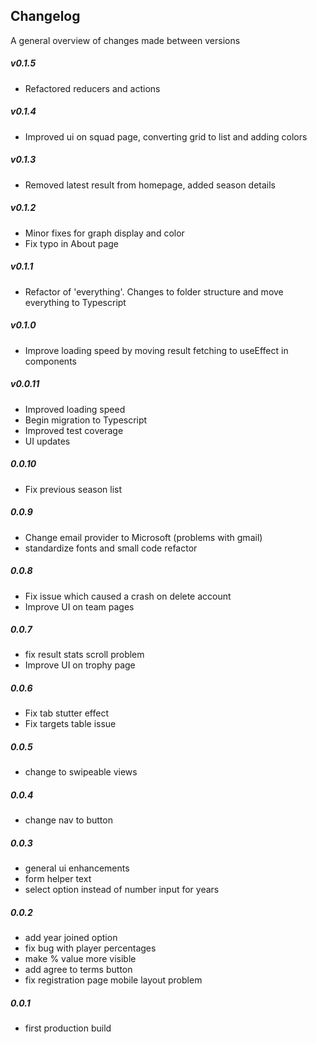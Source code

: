 ## Changelog

A general overview of changes made between versions

##### v0.1.5

- Refactored reducers and actions

##### v0.1.4

- Improved ui on squad page, converting grid to list and adding colors

##### v0.1.3

- Removed latest result from homepage, added season details

##### v0.1.2

- Minor fixes for graph display and color
- Fix typo in About page

##### v0.1.1

- Refactor of 'everything'. Changes to folder structure and move everything to Typescript

##### v0.1.0

- Improve loading speed by moving result fetching to useEffect in components

##### v0.0.11

- Improved loading speed
- Begin migration to Typescript
- Improved test coverage
- UI updates

##### 0.0.10

- Fix previous season list

##### 0.0.9

- Change email provider to Microsoft (problems with gmail)
- standardize fonts and small code refactor

##### 0.0.8

- Fix issue which caused a crash on delete account
- Improve UI on team pages

##### 0.0.7

- fix result stats scroll problem
- Improve UI on trophy page

##### 0.0.6

- Fix tab stutter effect
- Fix targets table issue

##### 0.0.5

- change to swipeable views

##### 0.0.4

- change nav to button

##### 0.0.3

- general ui enhancements
- form helper text
- select option instead of number input for years

##### 0.0.2

- add year joined option
- fix bug with player percentages
- make % value more visible
- add agree to terms button
- fix registration page mobile layout problem

##### 0.0.1

- first production build
